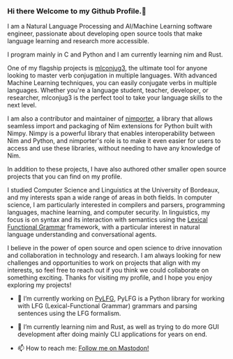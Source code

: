 ### Hi there Welcome to my Github Profile.👋

I am a Natural Language Processing and AI/Machine Learning software engineer, passionate about developing open source tools that make language learning and research more accessible.

I program mainly in C and Python and I am currently learning nim and Rust.

One of my flagship projects is [mlconjug3](https://github.com/SekouDiaoNlp/mlconjug3), the ultimate tool for anyone looking to master verb conjugation in multiple languages. With advanced Machine Learning techniques, you can easily conjugate verbs in multiple languages. Whether you're a language student, teacher, developer, or researcher, mlconjug3 is the perfect tool to take your language skills to the next level.

I am also a contributor and maintainer of [nimporter](https://github.com/Pebaz/nimporter), a library that allows seamless import and packaging of Nim extensions for Python built with Nimpy. Nimpy is a powerful library that enables interoperability between Nim and Python, and nimporter's role is to make it even easier for users to access and use these libraries, without needing to have any knowledge of Nim.

In addition to these projects, I have also authored other smaller open source projects that you can find on my profile.

I studied Computer Science and Linguistics at the University of Bordeaux, and my interests span a wide range of areas in both fields. In computer science, I am particularly interested in compilers and parsers, programming languages, machine learning, and computer security. In linguistics, my focus is on syntax and its interaction with semantics using the [Lexical Functional Grammar](https://en.wikipedia.org/wiki/Lexical_functional_grammar) framework, with a particular interest in natural language understanding and conversational agents.

I believe in the power of open source and open science to drive innovation and collaboration in technology and research. I am always looking for new challenges and opportunities to work on projects that align with my interests, so feel free to reach out if you think we could collaborate on something exciting. Thanks for visiting my profile, and I hope you enjoy exploring my projects!

- 🔭 I’m currently working on [PyLFG](https://github.com/SekouDiaoNlp/PyLFG), PyLFG is a Python library for working with LFG (Lexical-Functional Grammar) grammars and parsing sentences using the LFG formalism.

- 🌱 I’m currently learning nim and Rust, as well as trying to do more GUI development after doing mainly CLI applications for years on end.

- 📫 How to reach me: <a rel="me" href="https://fosstodon.org/@SekouDiao">Follow me on Mastodon!</a>


<!--
**SekouDiaoNlp/SekouDiaoNlp** is a ✨ _special_ ✨ repository because its `README.md` (this file) appears on your GitHub profile.

Here are some ideas to get you started:

- 🔭 I’m currently working on ...
- 🌱 I’m currently learning ...
- 👯 I’m looking to collaborate on ...
- 🤔 I’m looking for help with ...
- 💬 Ask me about ...
- 📫 How to reach me: ...
- 😄 Pronouns: ...
- ⚡ Fun fact: ...
-->

